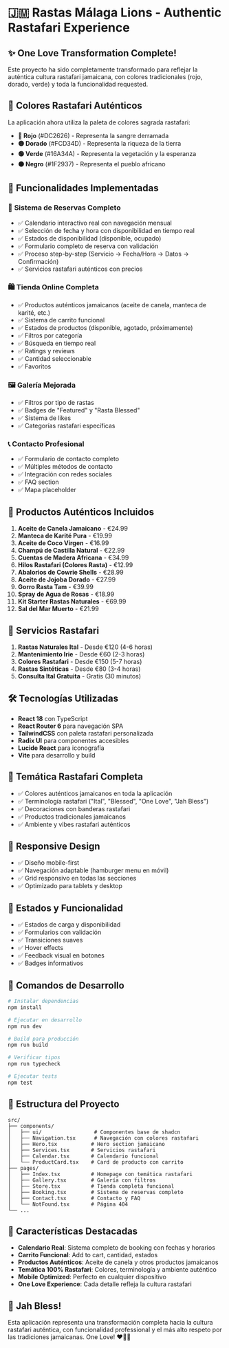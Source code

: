 # 🇯🇲 Rastas Málaga Lions - Authentic Rastafari Experience

## ✨ One Love Transformation Complete!

Este proyecto ha sido completamente transformado para reflejar la auténtica cultura rastafari jamaicana, con colores tradicionales (rojo, dorado, verde) y toda la funcionalidad requested.

## 🎨 **Colores Rastafari Auténticos**

La aplicación ahora utiliza la paleta de colores sagrada rastafari:

- **🔴 Rojo** (#DC2626) - Representa la sangre derramada
- **🟡 Dorado** (#FCD34D) - Representa la riqueza de la tierra
- **🟢 Verde** (#16A34A) - Representa la vegetación y la esperanza
- **⚫ Negro** (#1F2937) - Representa el pueblo africano

## 🚀 **Funcionalidades Implementadas**

### 📅 **Sistema de Reservas Completo**

- ✅ Calendario interactivo real con navegación mensual
- ✅ Selección de fecha y hora con disponibilidad en tiempo real
- ✅ Estados de disponibilidad (disponible, ocupado)
- ✅ Formulario completo de reserva con validación
- ✅ Proceso step-by-step (Servicio → Fecha/Hora → Datos → Confirmación)
- ✅ Servicios rastafari auténticos con precios

### 🛍️ **Tienda Online Completa**

- ✅ Productos auténticos jamaicanos (aceite de canela, manteca de karité, etc.)
- ✅ Sistema de carrito funcional
- ✅ Estados de productos (disponible, agotado, próximamente)
- ✅ Filtros por categoría
- ✅ Búsqueda en tiempo real
- ✅ Ratings y reviews
- ✅ Cantidad seleccionable
- ✅ Favoritos

### 🖼️ **Galería Mejorada**

- ✅ Filtros por tipo de rastas
- ✅ Badges de "Featured" y "Rasta Blessed"
- ✅ Sistema de likes
- ✅ Categorías rastafari específicas

### 📞 **Contacto Profesional**

- ✅ Formulario de contacto completo
- ✅ Múltiples métodos de contacto
- ✅ Integración con redes sociales
- ✅ FAQ section
- ✅ Mapa placeholder

## 🎯 **Productos Auténticos Incluidos**

1. **Aceite de Canela Jamaicano** - €24.99
2. **Manteca de Karité Pura** - €19.99
3. **Aceite de Coco Virgen** - €16.99
4. **Champú de Castilla Natural** - €22.99
5. **Cuentas de Madera Africana** - €34.99
6. **Hilos Rastafari (Colores Rasta)** - €12.99
7. **Abalorios de Cowrie Shells** - €28.99
8. **Aceite de Jojoba Dorado** - €27.99
9. **Gorro Rasta Tam** - €39.99
10. **Spray de Agua de Rosas** - €18.99
11. **Kit Starter Rastas Naturales** - €69.99
12. **Sal del Mar Muerto** - €21.99

## 🌟 **Servicios Rastafari**

1. **Rastas Naturales Ital** - Desde €120 (4-6 horas)
2. **Mantenimiento Irie** - Desde €60 (2-3 horas)
3. **Colores Rastafari** - Desde €150 (5-7 horas)
4. **Rastas Sintéticas** - Desde €80 (3-4 horas)
5. **Consulta Ital Gratuita** - Gratis (30 minutos)

## 🛠️ **Tecnologías Utilizadas**

- **React 18** con TypeScript
- **React Router 6** para navegación SPA
- **TailwindCSS** con paleta rastafari personalizada
- **Radix UI** para componentes accesibles
- **Lucide React** para iconografía
- **Vite** para desarrollo y build

## 🎨 **Temática Rastafari Completa**

- ✅ Colores auténticos jamaicanos en toda la aplicación
- ✅ Terminología rastafari ("Ital", "Blessed", "One Love", "Jah Bless")
- ✅ Decoraciones con banderas rastafari
- ✅ Productos tradicionales jamaicanos
- ✅ Ambiente y vibes rastafari auténticos

## 📱 **Responsive Design**

- ✅ Diseño mobile-first
- ✅ Navegación adaptable (hamburger menu en móvil)
- ✅ Grid responsivo en todas las secciones
- ✅ Optimizado para tablets y desktop

## 🔄 **Estados y Funcionalidad**

- ✅ Estados de carga y disponibilidad
- ✅ Formularios con validación
- ✅ Transiciones suaves
- ✅ Hover effects
- ✅ Feedback visual en botones
- ✅ Badges informativos

## 🚀 **Comandos de Desarrollo**

```bash
# Instalar dependencias
npm install

# Ejecutar en desarrollo
npm run dev

# Build para producción
npm run build

# Verificar tipos
npm run typecheck

# Ejecutar tests
npm test
```

## 📁 **Estructura del Proyecto**

```
src/
├── components/
│   ├── ui/                 # Componentes base de shadcn
│   ├── Navigation.tsx      # Navegación con colores rastafari
│   ├── Hero.tsx           # Hero section jamaicano
│   ├── Services.tsx       # Servicios rastafari
│   ├── Calendar.tsx       # Calendario funcional
│   └── ProductCard.tsx    # Card de producto con carrito
├── pages/
│   ├── Index.tsx          # Homepage con temática rastafari
│   ├── Gallery.tsx        # Galería con filtros
│   ├── Store.tsx          # Tienda completa funcional
│   ├── Booking.tsx        # Sistema de reservas completo
│   ├── Contact.tsx        # Contacto y FAQ
│   └── NotFound.tsx       # Página 404
└── ...
```

## 🎯 **Características Destacadas**

- **Calendario Real**: Sistema completo de booking con fechas y horarios
- **Carrito Funcional**: Add to cart, cantidad, estados
- **Productos Auténticos**: Aceite de canela y otros productos jamaicanos
- **Temática 100% Rastafari**: Colores, terminología y ambiente auténtico
- **Mobile Optimized**: Perfecto en cualquier dispositivo
- **One Love Experience**: Cada detalle refleja la cultura rastafari

## 🌈 **Jah Bless!**

Esta aplicación representa una transformación completa hacia la cultura rastafari auténtica, con funcionalidad professional y el más alto respeto por las tradiciones jamaicanas. One Love! ❤️💛💚
